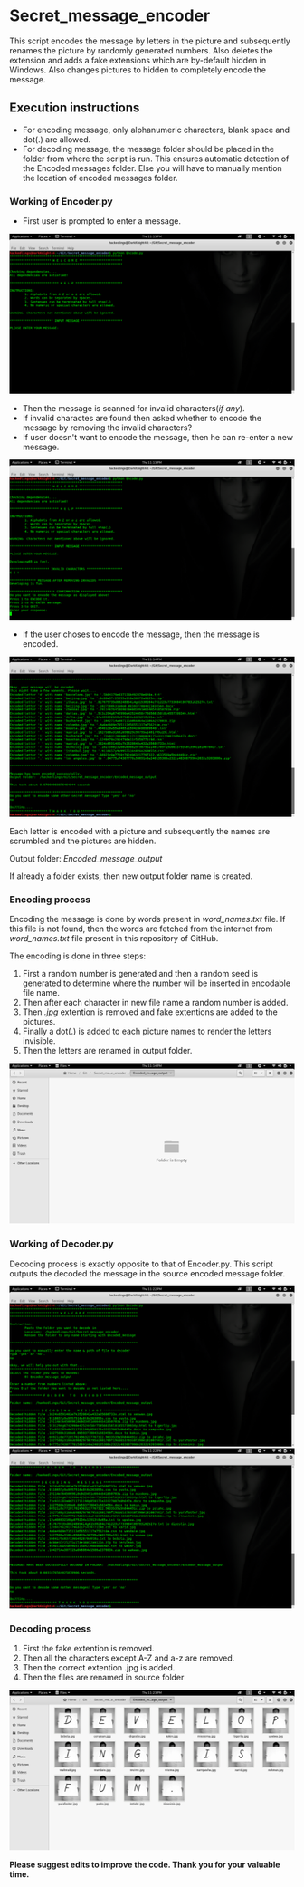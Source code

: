 # Secret_message_encoder
This script encodes the message by letters in the picture and subsequently renames the picture by randomly generated numbers. Also deletes the extension and adds a fake extensions which are by-default hidden in Windows. Also changes pictures to hidden to completely encode the message. 

## Execution instructions
- For encoding message, only alphanumeric characters, blank space and dot(.) are allowed.
- For decoding message, the message folder should be placed in the folder from where the script is run. This ensures automatic detection of the Encoded messages folder. Else you will have to manually mention the location of encoded messages folder.

### Working of Encoder.py
- First user is prompted to enter a message.

![Enter message](https://github.com/pks9862728888/Secret_message_encoder/blob/master/Screenshots/Encoder%2000.png)

- Then the message is scanned for invalid characters(*if any*).
- If invalid charactes are found then asked whether to encode the message by removing the invalid characters?
- If user doesn't want to encode the message, then he can re-enter a new message.

![Remove Invalids](https://github.com/pks9862728888/Secret_message_encoder/blob/master/Screenshots/Encoder%2001.png)

- If the user choses to encode the message, then the message is encoded.

![Encoding status](https://github.com/pks9862728888/Secret_message_encoder/blob/master/Screenshots/Encoder%2002.png)

Each letter is encoded with a picture and subsequently the names are scrumbled and the pictures are hidden.

Output folder: *Encoded_message_output*

If already a folder exists, then new output folder name is created.

### Encoding process
Encoding the message is done by words present in *word_names.txt* file. If this file is not found, then the words are fetched from the internet from *word_names.txt* file present in this repository of GitHub.

The encoding is done in three steps:
1. First a random number is generated and then a random seed is generated to determine where the number will be inserted in encodable file name.
2. Then after each character in new file name a random number is added.
3. Then *.jpg* extention is removed and fake extentions are added to the pictures.
4. Finally a dot(.) is added to each picture names to render the letters invisible.
5. Then the letters are renamed in output folder.

![Output Folder After Encoding: Encoded_message_output](https://github.com/pks9862728888/Secret_message_encoder/blob/master/Screenshots/Output%20after%20Encoding.png)

### Working of Decoder.py
Decoding process is exactly opposite to that of Encoder.py. This script outputs the decoded the message in the source encoded message folder.

![Selecting encoded message](https://github.com/pks9862728888/Secret_message_encoder/blob/master/Screenshots/Decoder%2000.png)
![Decoding message](https://github.com/pks9862728888/Secret_message_encoder/blob/master/Screenshots/Decoder%2001.png)

### Decoding process
1. First the fake extention is removed.
2. Then all the characters except A-Z and a-z are removed.
3. Then the correct extention .jpg is added.
4. Then the files are renamed in source folder

![Output Folder After Decoding](https://github.com/pks9862728888/Secret_message_encoder/blob/master/Screenshots/Output%20after%20Decoding.png)

**Please suggest edits to improve the code. Thank you for your valuable time.**
